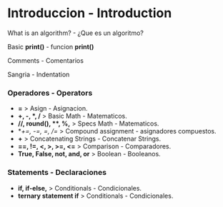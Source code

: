 # Introduccion - Introduction

What is an algorithm? - ¿Que es un algoritmo?

Basic **print()** - funcion **print()**

Comments - Comentarios

Sangria - Indentation

### Operadores - Operators

- **=** >  Asign - Asignacion.
- **+, -, \*, /** > Basic Math - Matematicos.
- **//, round(), \**,  %,** > Specs Math - Matematicos.
- **+=, -=, *=, /=** > Compound assignment - asignadores compuestos.
- **+** > Concatenating Strings - Concatenar Strings.
- **==, !=, <, >, >=, <=** > Comparison - Comparadores.
- **True, False, not, and, or** > Boolean - Booleanos.

### Statements - Declaraciones

- **if, if-else,** > Conditionals - Condicionales.
- **ternary statement if** > Conditionals - Condicionales.



